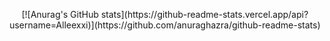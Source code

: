 <p align="center">
[![Anurag's GitHub stats](https://github-readme-stats.vercel.app/api?username=Alleexxi)](https://github.com/anuraghazra/github-readme-stats)
</p>
